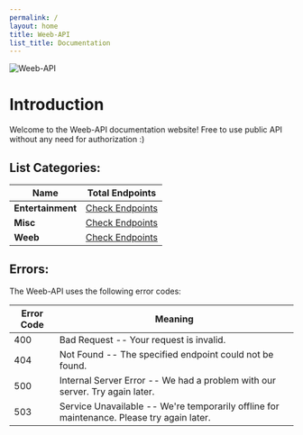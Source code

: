 ```yaml
---
permalink: /
layout: home
title: Weeb-API 
list_title: Documentation 
---
```


![Weeb-API](https://telegra.ph/file/11e6cd6bda73db06a4b89.jpg)
# Introduction

Welcome to the Weeb-API documentation website!
Free to use public API without any need for authorization :)

## List Categories:

Name | Total Endpoints
---- | ---------------
**Entertainment** | [Check Endpoints](https://weeb-api.github.io/docs/entertainment)
**Misc** | [Check Endpoints](https://weeb-api.github.io/docs/misc)
**Weeb** | [Check Endpoints](https://weeb-api.github.io/docs/weeb)

## Errors:

The Weeb-API uses the following error codes:

Error Code | Meaning
---------- | -------
400 | Bad Request -- Your request is invalid.
404 | Not Found -- The specified endpoint could not be found.
500 | Internal Server Error -- We had a problem with our server. Try again later.
503 | Service Unavailable -- We're temporarily offline for maintenance. Please try again later.
